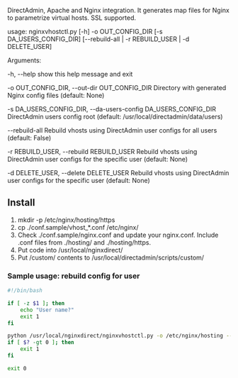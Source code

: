 DirectAdmin, Apache and Nginx integration. It generates map files
for Nginx to parametrize virtual hosts. SSL supported.

usage: nginxvhostctl.py [-h] -o OUT_CONFIG_DIR [-s DA_USERS_CONFIG_DIR]
[--rebuild-all | -r REBUILD_USER | -d DELETE_USER]

Arguments:

  -h, --help            show this help message and exit
  
  -o OUT_CONFIG_DIR, --out-dir OUT_CONFIG_DIR
                        Directory with generated Nginx config files (default:
                        None)
                        
  -s DA_USERS_CONFIG_DIR, --da-users-config DA_USERS_CONFIG_DIR
                        DirectAdmin users config root (default:
                        /usr/local/directadmin/data/users)
                        
  --rebuild-all         Rebuild vhosts using DirectAdmin user configs for all
                        users (default: False)
                        
  -r REBUILD_USER, --rebuild REBUILD_USER
                        Rebuild vhosts using DirectAdmin user configs for the
                        specific user (default: None)
                        
  -d DELETE_USER, --delete DELETE_USER
                        Rebuild vhosts using DirectAdmin user configs for the
                        specific user (default: None)


## Install

1. mkdir -p /etc/nginx/hosting/https
2. cp ./conf.sample/vhost_*.conf /etc/nginx/
3. Check ./conf.sample/nginx.conf and update your nginx.conf.
   Include .conf files from ./hosting/ and ./hosting/https.
4. Put code into /usr/local/nginxdirect/
5. Put /custom/ contents to /usr/local/directadmin/scripts/custom/ 

### Sample usage: rebuild config for user

```bash
#!/bin/bash

if [ -z $1 ]; then
    echo "User name?"
    exit 1
fi

python /usr/local/nginxdirect/nginxvhostctl.py -o /etc/nginx/hosting --rebuild $1 >>/var/log/nginxdirect.log 2>&1
if [ $? -gt 0 ]; then
    exit 1
fi

exit 0
```
